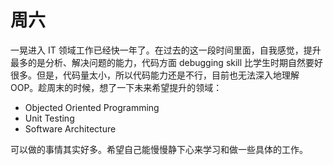 # 周六

一晃进入 IT 领域工作已经快一年了。在过去的这一段时间里面，自我感觉，提升最多的是分析、解决问题的能力，代码方面 debugging skill 比学生时期自然要好很多。但是，代码量太小，所以代码能力还是不行，目前也无法深入地理解 OOP。趁周末的时候，想了一下未来希望提升的领域：

- Objected Oriented Programming
- Unit Testing
- Software Architecture

可以做的事情其实好多。希望自己能慢慢静下心来学习和做一些具体的工作。
